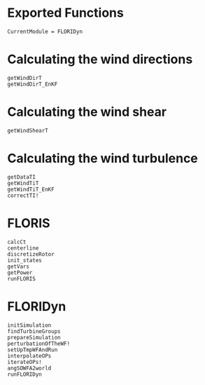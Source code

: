 # Exported Functions

```@meta
CurrentModule = FLORIDyn
```

# Calculating the wind directions
```@docs
getWindDirT
getWindDirT_EnKF
```

# Calculating the wind shear
```@docs
getWindShearT
```

# Calculating the wind turbulence
```@docs
getDataTI
getWindTiT
getWindTiT_EnKF
correctTI!
```

# FLORIS
```@docs
calcCt
centerline
discretizeRotor
init_states
getVars
getPower
runFLORIS
```

# FLORIDyn
```@docs
initSimulation
findTurbineGroups
prepareSimulation
perturbationOfTheWF!
setUpTmpWFAndRun
interpolateOPs
iterateOPs!
angSOWFA2world
runFLORIDyn
```


